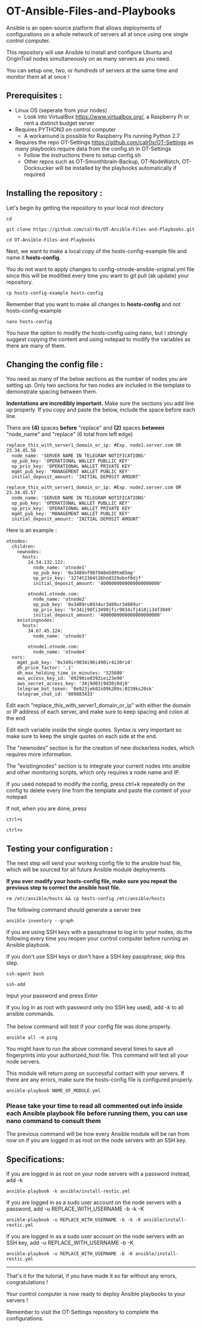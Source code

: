 # __OT-Ansible-Files-and-Playbooks__
Ansible is an open-source platform that allows deployments of configurations on a whole network of servers all at once using one single control computer.

This repository will use Ansible to install and configure Ubuntu and OriginTrail nodes simultaneously on as many servers as you need. 

You can setup one, two, or *hundreds* of servers at the same time and monitor them all at once !

## __Prerequisites :__
- Linux OS (seperate from your nodes)
  -  Look into VirtualBox https://www.virtualbox.org/, a Raspberry Pi or rent a distinct budget server
- Requires PYTHON3 on control computer
  - A workaround is possible for Raspberry Pis running Python 2.7
- Requires the repo OT-Settings https://github.com/calr0x/OT-Settings as many playbooks require data from the config.sh in OT-Settings
  - Follow the instructions there to setup config.sh
  - Other repos such as OT-Smoothbrain-Backup, OT-NodeWatch, OT-Docksucker will be installed by the playbooks automatically if required

## __Installing the repository :__
Let's begin by getting the repository to your local root directory
```
cd
```
```
git clone https://github.com/calr0x/OT-Ansible-Files-and-Playbooks.git
```
```
cd OT-Ansible-Files-and-Playbooks
```
Next, we want to make a local copy of the hosts-config-example file and name it __hosts-config__. 

You do not want to apply changes to config-otnode-ansible-original.yml file since this will be modified every time you want to git pull (ak update) your repository.
```
cp hosts-config-example hosts-config
```
Remember that you want to make all changes to __hosts-config__ and not hosts-config-example
```
nano hosts-config
```
You have the option to modify the hosts-config using nano, but I strongly suggest copying the content and using notepad to modify the variables as there are many of them. 

## __Changing the config file :__
You need as many of the below sections as the number of nodes you are setting up. Only two sections for two nodes are included in the template to demonstrate spacing between them. 

__Indentations are incredibly important.__ Make sure the sections you add line up properly. If you copy and paste the below, include the space before each line. 

There are __(4)__ spaces __before__ "replace" and __(2)__ spaces __between__ "node_name" and "replace" (6 total from left edge)

    replace_this_with_server1_domain_or_ip: #Exp. node1.server.com OR 23.34.45.56
      node_name: 'SERVER NAME IN TELEGRAM NOTIFICATIONS'
      op_pub_key: 'OPERATIONAL WALLET PUBLLIC KEY'
      op_priv_key: 'OPERATIONAL WALLET PRIVATE KEY'
      mgmt_pub_key: 'MANAGEMENT WALLET PUBLIC KEY'
      initial_deposit_amount: 'INITIAL DEPOSIT AMOUNT'

    replace_this_with_server1_domain_or_ip: #Exp. node2.server.com OR 23.34.45.57
      node_name: 'SERVER NAME IN TELEGRAM NOTIFICATIONS'
      op_pub_key: 'OPERATIONAL WALLET PUBLLIC KEY'
      op_priv_key: 'OPERATIONAL WALLET PRIVATE KEY'
      mgmt_pub_key: 'MANAGEMENT WALLET PUBLIC KEY'
      initial_deposit_amount: 'INITIAL DEPOSIT AMOUNT'

Here is an example :

```
otnodes:
  children:
    newnodes:
      hosts:
        24.54.132.122:
          node_name: 'otnode1'
          op_pub_key: '0x3489nf98f948m589tm85mg'
          op_priv_key: '3274t2364t26hnd329obnf0djf'
          initial_deposit_amount: '4000000000000000000000'

        otnode1.otnode.com:
          node_name: 'otnode2'
          op_pub_key: '0x3489ru8934ur3489ur34889ur'
          op_priv_key: '9r34ij90fi3490jfir9034ifj4i0ji34f3049'
          initial_deposit_amount: '4000000000000000000000'
    existingnodes:
      hosts:
        34.67.45.124:
          node_name: 'otnode3'

        otnode1.otnode.com:
          node_name: 'otnode4'
  vars:
    mgmt_pub_key: '0x349ir9034i90i490ir4i30ri0'
    dh_price_factor: '.1'
    dh_max_holding_time_in_minutes: '525600'
    aws_access_key_id: '09290ie0392iei23e90'
    aws_secret_access_key: '34j9d03j9d30j0dj0'
    telegram_bot_token: '0e923jek02s09k209s:0239ks20sk'
    telegram_chat_id: '989883433'
```
Edit each "replace_this_with_server1_domain_or_ip" with either the domain or IP address of each server, and make sure to keep spacing and colon at the end

Edit each variable inside the single quotes. Syntax is very important so make sure to keep the single quotes on each side at the end.

The "newnodes" section is for the creation of new dockerless nodes, which requires more information.

The "existingnodes" section is to integrate your current nodes into ansible and other monitoring scripts, which only requires a node name and IP.

If you used notepad to modify the config, press ctrl+k repeatedly on the config to delete every line from the template and paste the content of your notepad

If not, when you are done, press
```
ctrl+s
```
```
ctrl+x
```
## __Testing your configuration :__
The next step will send your working config file to the ansible host file, which will be sourced for all future Ansible module deployments. 

__If you ever modify your hosts-config file, make sure you repeat the previous step to correct the ansible host file.__
```
rm /etc/ansible/hosts && cp hosts-config /etc/ansible/hosts
```

The following command should generate a server tree
```
ansible-inventory --graph
```
If you are using SSH keys with a passphrase to log in to your nodes, do the following every time you reopen your control computer before running an Ansible playbook.

If you don't use SSH keys or don't have a SSH key passphrase, skip this step.
```
ssh-agent bash
```
```
ssh-add
```
Input your password and press *Enter*

If you log in as root with password only (no SSH key used), add *-k* to all ansible commands.
\
\
The below command will test if your config file was done properly.
```
ansible all -m ping
```
You might have to run the above command several times to save all fingerprints into your authorized_host file. This command will test all your node servers. 

This module will return *pong* on successful contact with your servers. If there are any errors, make sure the hosts-config file is configured properly.

```
ansible-playbook NAME_OF_MODULE.yml
```
### __Please take your time to read all commented out info inside each Ansible playbook file before running them, you can use nano command to consult them__

The previous command will be how every Ansible module will be ran from now on if you are logged in as root on the node servers with an SSH key. 

## __Specifications:__

If you are logged in as root on your node servers with a password instead, add -k
```
ansible-playbook -k ansible/install-restic.yml
```
If you are logged in as a sudo user account on the node servers with a password, add -u REPLACE_WITH_USERNAME -b -k -K
```
ansible-playbook -u REPLACE_WITH_USERNAME -b -k -K ansible/install-restic.yml
```
If you are logged in as a sudo user account on the node servers with an SSH key, add -u REPLACE_WITH_USERNAME -b -K
```
ansible-playbook -u REPLACE_WITH_USERNAME -b -K ansible/install-restic.yml
```
---

That's it for the tutorial, if you have made it so far without any errors, congratulations !

Your control computer is now ready to deploy Ansible playbooks to your servers !

Remember to visit the OT-Settings repository to complete the configurations.

